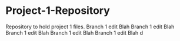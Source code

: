 # Project-1-Repository
Repository to hold project 1 files.
Branch 1 edit Blah
Branch 1 edit Blah
Branch 1 edit Blah
Branch 1 edit Blah
Branch 1 edit Blah
d

